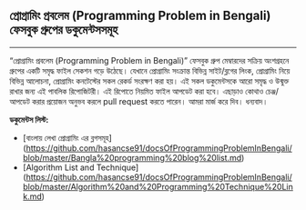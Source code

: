 ﻿প্রোগ্রামিং প্রবলেম (Programming Problem in Bengali) ফেসবুক গ্রুপের ডকুমেন্টসসমূহ
------------------------------------------------------------------------


----------

“প্রোগ্রামিং প্রবলেম (Programming Problem in Bengali)” ফেসবুক গ্রুপ মেম্বারদের সক্রিয় অংশগ্রহনে গ্রুপের একটি সমৃদ্ধ ফাইল সেকশন গড়ে উঠেছে। যেখানে প্রোগ্রামিং সংক্রান্ত বিভিন্ন সাইট/ব্লগের লিংক, প্রোগ্রামিং নিয়ে বিভিন্ন আলোচনা, প্রোগ্রামিং কনটেস্টের সকল রেকর্ড সংরক্ষণ করা হয়। এই সকল ডকুমেন্টসকে আরো সমৃদ্ধ ও উন্মুক্ত রাখার জন্য এই পাবলিক রিপোজিটরী।
এই রিপোতে নিয়মিত ফাইল আপডেট করা হবে। এছাড়াও কোথাও চেঞ্জ/আপডেট করার প্রয়োজন অনুভব করলে pull request করতে পারেন। আমরা মার্জ করে দিব। ধন্যবাদ।

**ডকুমেন্টস লিস্ট:**

 - [বাংলায় লেখা প্রোগ্রামিং এর ব্লগসমূহ] (https://github.com/hasancse91/docsOfProgrammingProblemInBengali/blob/master/Bangla%20programming%20blog%20list.md) 
 - [Algorithm List and Technique] (https://github.com/hasancse91/docsOfProgrammingProblemInBengali/blob/master/Algorithm%20and%20Programming%20Technique%20Link.md)
